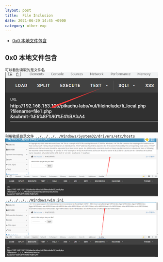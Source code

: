 ```yaml
---
layout: post
title:  File Inclusion
date: 2021-06-29 14:45 +0900
category: other-exp
---
```

<!-- TOC -->

- [0x0 本地文件包含](#0x0-本地文件包含)

<!-- /TOC -->
## 0x0 本地文件包含

`可以看到读取的是文件名`
![](/images/20210629-1.png)
`利用敏感目录文件`
`../../../../Windows/System32/drivers/etc/hosts`
![](/images/20210629-2.png)
`../../../../Windows/win.ini`
![](/images/20210629-3.png)


